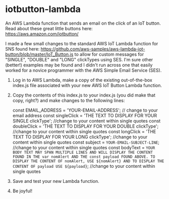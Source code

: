 # iotbutton-lambda
An AWS Lambda function that sends an email on the click of an IoT button. 
Read about these great little buttons here: https://aws.amazon.com/iotbutton/

I made a few small changes to the standard AWS IoT Lambda function for SNS found here: https://github.com/aws-samples/aws-lambda-iot-button/blob/master/IoT_Button.js to allow for custom messages for "SINGLE", "DOUBLE" and "LONG" clickTypes using SES. I'm sure other (better!) examples may be found and I didn't run across one that easily worked for a novice programmer with the AWS Simple Email Service (SES). 

1. Log in to AWS Lambda, make a copy of the existing out-of-the-box index.js file associated with your new AWS IoT Button Lambda function.
2. Copy the contents of this index.js to your index.js (you did make that copy, right?) and make changes to the following lines:
   
   const EMAIL_ADDRESS = 'YOUR-EMAIL-ADDRESS'; // change to your email address
   const singleClick = 'THE TEXT TO DISPLAY FOR YOUR SINGLE clickType'; //change to your content within single quotes
   const doubleClick = 'THE TEXT TO DISPLAY FOR YOUR DOUBLE clickType';  //change to your content within single quotes
   const longClick = 'THE TEXT TO DISPLAY FOR YOUR LONG clickType';  //change to your content within single quotes
   const subject = `YOUR-EMAIL-SUBJECT-LINE`; //change to your content within single quotes
   const bodyText = `YOUR BODY TEXT MAY SPAN MULTIPLE LINES AND WILL DISPLAY THE CONTENT FOUND IN THE var nomAlert AND THE const payload FOUND ABOVE. TO DISPLAY THE CONTENT OF nomAlert, USE ${nomAlert} AND TO DISPLAY THE CONTENT OF payload USE ${payload}`;  //change to your content within single quotes
 3. Save and test your new Lambda function.
 4. Be joyful!
